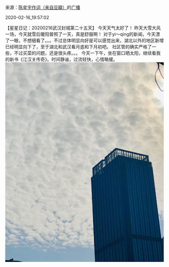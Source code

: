 来源：[陈星宇作词（来自豆瓣）](https://www.douban.com/people/chenxingyu2009/)的[广播](https://www.douban.com/people/chenxingyu2009/status/2815340779/)


2020-02-16_19:57:02


【星星日记：20200216武汉封城第二十五天】
今天天气太好了！
昨天大雪大风一场，今天就雪后暖阳普照了一天，真是舒服啊！
对于yi～qing的新闻，今天漂了一眼，不想细看了。。。不过总体明显向好是可以感觉出来，湖北以外的地区新增已经明显向下了，至于湖北和武汉看月底和下月初吧。
社区管的确实严格了一些，不过买菜的问题，还是很头疼。。。
今天一下午，坐在窗口晒太阳，继续看我的新书《江汉关传奇》。时间静谧，过流轻快，心情略缓。
![](./pic/2020-02-16_19:57:02-陈星宇作词的广播1.jpg)  

